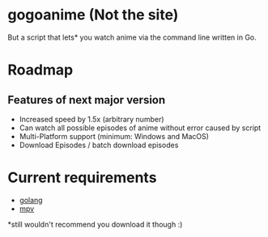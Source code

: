 # gogoanime (Not the site)

But a script that lets\* you watch anime via the command line written in Go.

# Roadmap

## Features of next major version

- Increased speed by 1.5x (arbitrary number)
- Can watch all possible episodes of anime without error caused by script
- Multi-Platform support (minimum: Windows and MacOS)
- Download Episodes / batch download episodes

# Current requirements

- [golang](https://go.dev)
- [mpv](https://community.chocolatey.org/packages/mpv)

\*still wouldn't recommend you download it though :)
